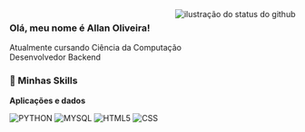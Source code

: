<img align='right' src="https://github-readme-stats.vercel.app/api?username=allannoliveira&theme=highcontrast" alt="ilustração do status do github">

### Olá, meu nome é Allan Oliveira!

<p>Atualmente cursando Ciência da Computação<br/>Desenvolvedor Backend</p>

### 🚀 Minhas Skills

**Aplicações e dados**

![PYTHON](https://img.shields.io/badge/-PYTHON-333333?style=flat&logo=PYTHON&logoColor=FFD43B)
![MYSQL](https://img.shields.io/badge/-MYSQL-333333?style=flat&logo=MYSQL&logoColor=F29111)
![HTML5](https://img.shields.io/badge/-HTML5-333333?style=flat&logo=HTML5)
![CSS](https://img.shields.io/badge/-CSS-333333?style=flat&logo=CSS3&logoColor=1572B6)

